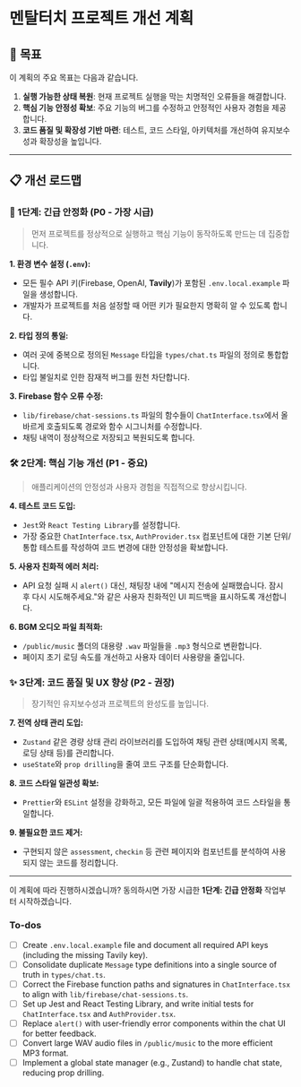 <!-- 80fc2eed-24fb-493a-aae5-ebe0b0cc6ede abe91211-6e05-4592-867d-4099c6724282 -->
# 멘탈터치 프로젝트 개선 계획

## 🎯 목표

이 계획의 주요 목표는 다음과 같습니다.

1.  **실행 가능한 상태 복원**: 현재 프로젝트 실행을 막는 치명적인 오류들을 해결합니다.
2.  **핵심 기능 안정성 확보**: 주요 기능의 버그를 수정하고 안정적인 사용자 경험을 제공합니다.
3.  **코드 품질 및 확장성 기반 마련**: 테스트, 코드 스타일, 아키텍처를 개선하여 유지보수성과 확장성을 높입니다.

---

## 📋 개선 로드맵

### 🚀 1단계: 긴급 안정화 (P0 - 가장 시급)

> 먼저 프로젝트를 정상적으로 실행하고 핵심 기능이 동작하도록 만드는 데 집중합니다.

**1. 환경 변수 설정 (`.env`):**

- 모든 필수 API 키(Firebase, OpenAI, **Tavily**)가 포함된 `.env.local.example` 파일을 생성합니다.
- 개발자가 프로젝트를 처음 설정할 때 어떤 키가 필요한지 명확히 알 수 있도록 합니다.

**2. 타입 정의 통일:**

- 여러 곳에 중복으로 정의된 `Message` 타입을 `types/chat.ts` 파일의 정의로 통합합니다.
- 타입 불일치로 인한 잠재적 버그를 원천 차단합니다.

**3. Firebase 함수 오류 수정:**

- `lib/firebase/chat-sessions.ts` 파일의 함수들이 `ChatInterface.tsx`에서 올바르게 호출되도록 경로와 함수 시그니처를 수정합니다.
- 채팅 내역이 정상적으로 저장되고 복원되도록 합니다.

### 🛠️ 2단계: 핵심 기능 개선 (P1 - 중요)

> 애플리케이션의 안정성과 사용자 경험을 직접적으로 향상시킵니다.

**4. 테스트 코드 도입:**

- `Jest`와 `React Testing Library`를 설정합니다.
- 가장 중요한 `ChatInterface.tsx`, `AuthProvider.tsx` 컴포넌트에 대한 기본 단위/통합 테스트를 작성하여 코드 변경에 대한 안정성을 확보합니다.

**5. 사용자 친화적 에러 처리:**

- API 요청 실패 시 `alert()` 대신, 채팅창 내에 "메시지 전송에 실패했습니다. 잠시 후 다시 시도해주세요."와 같은 사용자 친화적인 UI 피드백을 표시하도록 개선합니다.

**6. BGM 오디오 파일 최적화:**

- `/public/music` 폴더의 대용량 `.wav` 파일들을 `.mp3` 형식으로 변환합니다.
- 페이지 초기 로딩 속도를 개선하고 사용자 데이터 사용량을 줄입니다.

### ✨ 3단계: 코드 품질 및 UX 향상 (P2 - 권장)

> 장기적인 유지보수성과 프로젝트의 완성도를 높입니다.

**7. 전역 상태 관리 도입:**

- `Zustand` 같은 경량 상태 관리 라이브러리를 도입하여 채팅 관련 상태(메시지 목록, 로딩 상태 등)를 관리합니다.
- `useState`와 `prop drilling`을 줄여 코드 구조를 단순화합니다.

**8. 코드 스타일 일관성 확보:**

- `Prettier`와 `ESLint` 설정을 강화하고, 모든 파일에 일괄 적용하여 코드 스타일을 통일합니다.

**9. 불필요한 코드 제거:**

- 구현되지 않은 `assessment`, `checkin` 등 관련 페이지와 컴포넌트를 분석하여 사용되지 않는 코드를 정리합니다.

---

이 계획에 따라 진행하시겠습니까? 동의하시면 가장 시급한 **1단계: 긴급 안정화** 작업부터 시작하겠습니다.

### To-dos

- [ ] Create `.env.local.example` file and document all required API keys (including the missing Tavily key).
- [ ] Consolidate duplicate `Message` type definitions into a single source of truth in `types/chat.ts`.
- [ ] Correct the Firebase function paths and signatures in `ChatInterface.tsx` to align with `lib/firebase/chat-sessions.ts`.
- [ ] Set up Jest and React Testing Library, and write initial tests for `ChatInterface.tsx` and `AuthProvider.tsx`.
- [ ] Replace `alert()` with user-friendly error components within the chat UI for better feedback.
- [ ] Convert large WAV audio files in `/public/music` to the more efficient MP3 format.
- [ ] Implement a global state manager (e.g., Zustand) to handle chat state, reducing prop drilling.